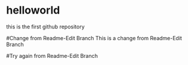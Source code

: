 # helloworld
this is the first github repository

#Change from Readme-Edit Branch
This is a change from Readme-Edit Branch

#Try again from Readme-Edit Branch
